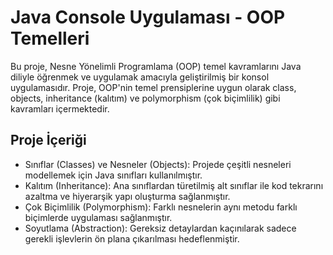 # Java Console Uygulaması - OOP Temelleri

Bu proje, Nesne Yönelimli Programlama (OOP) temel kavramlarını Java diliyle öğrenmek ve uygulamak amacıyla geliştirilmiş bir konsol uygulamasıdır. Proje, OOP'nin temel prensiplerine uygun olarak class, objects, inheritance (kalıtım) ve polymorphism (çok biçimlilik) gibi kavramları içermektedir.

## Proje İçeriği
- Sınıflar (Classes) ve Nesneler (Objects): Projede çeşitli nesneleri modellemek için Java sınıfları kullanılmıştır.
- Kalıtım (Inheritance): Ana sınıflardan türetilmiş alt sınıflar ile kod tekrarını azaltma ve hiyerarşik yapı oluşturma sağlanmıştır.
- Çok Biçimlilik (Polymorphism): Farklı nesnelerin aynı metodu farklı biçimlerde uygulaması sağlanmıştır.
- Soyutlama (Abstraction): Gereksiz detaylardan kaçınılarak sadece gerekli işlevlerin ön plana çıkarılması hedeflenmiştir.
